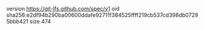 version https://git-lfs.github.com/spec/v1
oid sha256:e2df94b290ba00600ddafe92711f384525ffff219cb537cd398db07295bbb421
size 474
